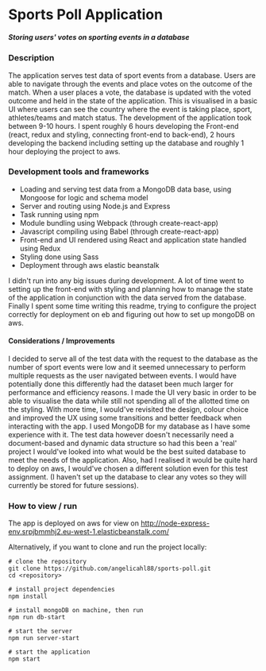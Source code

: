 # Sports Poll Application
##### Storing users' votes on sporting events in a database

### Description
The application serves test data of sport events from a database.
Users are able to navigate through the events and place votes on the outcome of the match.
When a user places a vote, the database is updated with the voted outcome and held in the state of the application.
This is visualised in a basic UI where users can see the country where the event is taking place, sport, athletes/teams and match status.
The development of the application took between 9-10 hours. I spent roughly 6 hours developing the Front-end (react, redux and styling, connecting front-end to back-end), 2 hours developing the backend including setting up the database and roughly 1 hour deploying the project to aws.


### Development tools and frameworks
* Loading and serving test data from a MongoDB data base, using Mongoose for logic and schema model
* Server and routing using Node.js and Express
* Task running using npm
* Module bundling using Webpack (through create-react-app)
* Javascript compiling using Babel (through create-react-app)
* Front-end and UI rendered using React and application state handled using Redux
* Styling done using Sass
* Deployment through aws elastic beanstalk

I didn't run into any big issues during development. A lot of time went to setting up the front-end with styling and planning how to manage the state of the application in conjunction with the data served from the database. Finally I spent some time writing this readme, trying to configure the project correctly for deployment on eb and figuring out how to set up mongoDB on aws.

#### Considerations / Improvements
I decided to serve all of the test data with the request to the database as the number of sport events were low and it seemed unnecessary to perform multiple requests as the user navigated between events. I would have potentially done this differently had the dataset been much larger for performance and efficiency reasons.
I made the UI very basic in order to be able to visualise the data while still not spending all of the allotted time on the styling. With more time, I would've revisited the design, colour choice and improved the UX using some transitions and better feedback when interacting with the app.
I used MongoDB for my database as I have some experience with it. The test data however doesn't necessarily need a document-based and dynamic data structure so had this been a 'real' project I would've looked into what would be the best suited database to meet the needs of the application. Also, had I realised it would be quite hard to deploy on aws, I would've chosen a different solution even for this test assignment.
(I haven't set up the database to clear any votes so they will currently be stored for future sessions).


### How to view / run
The app is deployed on aws for view on http://node-express-env.srpjbmmhj2.eu-west-1.elasticbeanstalk.com/

Alternatively, if you want to clone and run the project locally:
```
# clone the repository
git clone https://github.com/angelicahl88/sports-poll.git
cd <repository>

# install project dependencies
npm install

# install mongoDB on machine, then run
npm run db-start

# start the server
npm run server-start

# start the application
npm start

```

